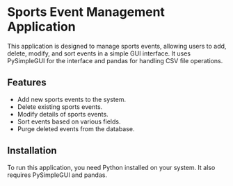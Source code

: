 # Sports Event Management Application

This application is designed to manage sports events, allowing users to add, delete, modify, and sort events in a simple GUI interface. It uses PySimpleGUI for the interface and pandas for handling CSV file operations.

## Features

- Add new sports events to the system.
- Delete existing sports events.
- Modify details of sports events.
- Sort events based on various fields.
- Purge deleted events from the database.

## Installation

To run this application, you need Python installed on your system. It also requires PySimpleGUI and pandas.
